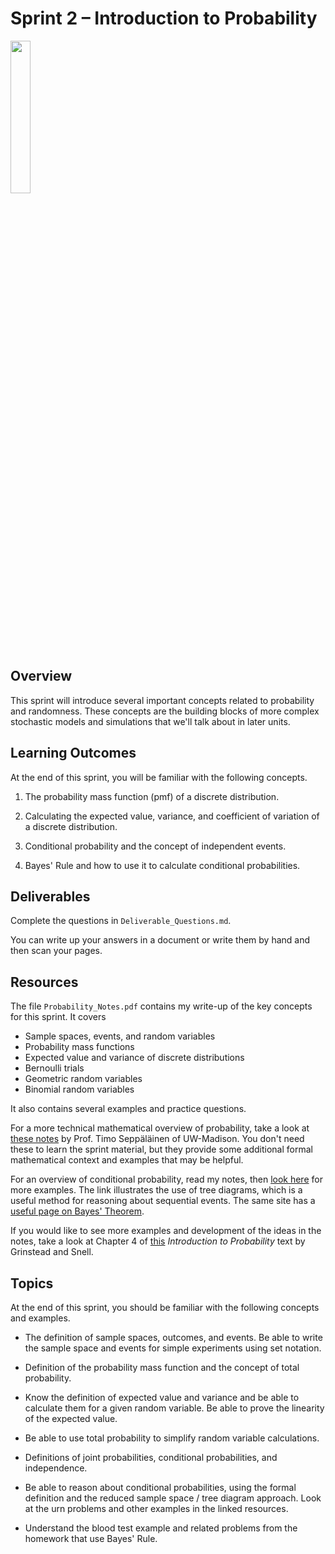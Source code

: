 # Sprint 2 &ndash; Introduction to Probability


<img src="https://imgs.xkcd.com/comics/seashell_2x.png" width="25%" />

## Overview

This sprint will introduce several important concepts related to probability and randomness. These concepts are the building blocks of more complex stochastic models and simulations that we'll talk about in later units.

## Learning Outcomes

At the end of this sprint, you will be familiar with the following concepts.

1. The probability mass function (pmf) of a discrete distribution.

2. Calculating the expected value, variance, and coefficient of variation of a discrete distribution.

3. Conditional probability and the concept of independent events.

4. Bayes' Rule and how to use it to calculate conditional probabilities.

## Deliverables

Complete the questions in `Deliverable_Questions.md`.

You can write up your answers in a document or write them by hand and then scan your pages.

## Resources

The file `Probability_Notes.pdf` contains my write-up of the key concepts for this sprint. It covers

- Sample spaces, events, and random variables
- Probability mass functions
- Expected value and variance of discrete distributions
- Bernoulli trials
- Geometric random variables
- Binomial random variables

It also contains several examples and practice questions.

For a more technical mathematical overview of probability, take a look at [these notes](https://www.math.wisc.edu/~seppalai/notes-for-courses/prob-basics.pdf) by Prof. Timo Seppäläinen of UW-Madison. You don't need these to learn the sprint material, but they provide some additional formal mathematical context and examples that may be helpful.

For an overview of conditional probability, read my notes, then [look here](https://www.mathsisfun.com/data/probability-events-conditional.html) for more examples. The link illustrates the use of tree diagrams, which is a useful method for reasoning about sequential events. The same site has a [useful page on Bayes' Theorem](https://www.mathsisfun.com/data/bayes-theorem.html).

If you would like to see more examples and development of the ideas in the notes, take a look at Chapter 4 of [this](http://www.dartmouth.edu/~chance/teaching_aids/books_articles/probability_book/amsbook.mac.pdf) *Introduction to Probability* text by Grinstead and Snell.

## Topics

At the end of this sprint, you should be familiar with the following concepts and examples.

- The definition of sample spaces, outcomes, and events. Be able to write the sample space and events for simple experiments using set notation.

- Definition of the probability mass function and the concept of total probability.

- Know the definition of expected value and variance and be able to calculate them for a given random variable. Be able to prove the linearity of the expected value.

- Be able to use total probability to simplify random variable calculations.

- Definitions of joint probabilities, conditional probabilities, and independence.

- Be able to reason about conditional probabilities, using the formal definition and the reduced sample space / tree diagram approach. Look at the urn problems and other examples in the linked resources.

- Understand the blood test example and related problems from the homework that use Bayes' Rule.

